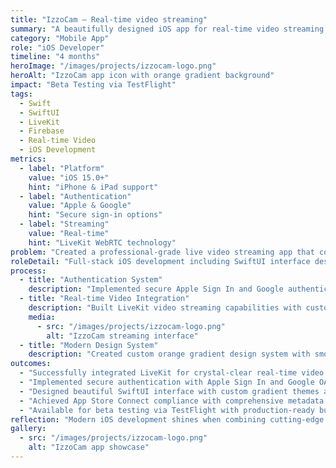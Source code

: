 ```yaml
---
title: "IzzoCam — Real-time video streaming"
summary: "A beautifully designed iOS app for real-time video streaming with LiveKit technology and modern SwiftUI interface."
category: "Mobile App"
role: "iOS Developer"
timeline: "4 months"
heroImage: "/images/projects/izzocam-logo.png"
heroAlt: "IzzoCam app icon with orange gradient background"
impact: "Beta Testing via TestFlight"
tags:
  - Swift
  - SwiftUI
  - LiveKit
  - Firebase
  - Real-time Video
  - iOS Development
metrics:
  - label: "Platform"
    value: "iOS 15.0+"
    hint: "iPhone & iPad support"
  - label: "Authentication"
    value: "Apple & Google"
    hint: "Secure sign-in options"
  - label: "Streaming"
    value: "Real-time"
    hint: "LiveKit WebRTC technology"
problem: "Created a professional-grade live video streaming app that combines cutting-edge real-time technology with an elegant, modern iOS interface for seamless video consumption."
roleDetail: "Full-stack iOS development including SwiftUI interface design, Firebase authentication integration, LiveKit video streaming implementation, and App Store Connect submission process."
process:
  - title: "Authentication System"
    description: "Implemented secure Apple Sign In and Google authentication with Firebase backend integration and beautiful gradient-themed onboarding flow."
  - title: "Real-time Video Integration"
    description: "Built LiveKit video streaming capabilities with custom SwiftUI video player controls and responsive design for all device sizes."
    media:
      - src: "/images/projects/izzocam-logo.png"
        alt: "IzzoCam streaming interface"
  - title: "Modern Design System"
    description: "Created custom orange gradient design system with smooth animations, micro-interactions, and dark/light mode support following latest iOS guidelines."
outcomes:
  - "Successfully integrated LiveKit for crystal-clear real-time video streaming."
  - "Implemented secure authentication with Apple Sign In and Google OAuth."
  - "Designed beautiful SwiftUI interface with custom gradient themes and animations."
  - "Achieved App Store Connect compliance with comprehensive metadata and privacy policy."
  - "Available for beta testing via TestFlight with production-ready build."
reflection: "Modern iOS development shines when combining cutting-edge technologies like LiveKit with thoughtful SwiftUI design. The app demonstrates how real-time video can be both powerful and elegant."
gallery:
  - src: "/images/projects/izzocam-logo.png"
    alt: "IzzoCam app showcase"
---
```

